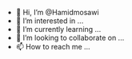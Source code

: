 - 👋 Hi, I’m @Hamidmosawi
- 👀 I’m interested in ...
- 🌱 I’m currently learning ...
- 💞️ I’m looking to collaborate on ...
- 📫 How to reach me ...

<!---
Hamidmosawi/Hamidmosawi is a ✨ special ✨ repository because its `README.md` (this file) appears on your GitHub profile.
You can click the Preview link to take a look at your changes.
--->
